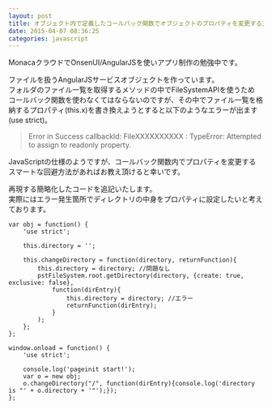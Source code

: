 ```yaml
---
layout: post
title: オブジェクト内で定義したコールバック関数でオブジェクトのプロパティを変更する方法
date: 2015-04-07 08:36:25
categories: javascript
---
```

<p>MonacaクラウドでOnsenUI/AngularJSを使いアプリ制作の勉強中です。</p>

<p>ファイルを扱うAngularJSサービスオブジェクトを作っています。<br>
フォルダのファイル一覧を取得するメソッドの中でFileSystemAPIを使うため<br>
コールバック関数を使わなくてはならないのですが、その中でファイル一覧を格納するプロパティ(this.x)を書き換えようとすると以下のようなエラーが出ます(use strict)。</p>

<blockquote>
  <p>Error in Success callbackId: FileXXXXXXXXXX : TypeError: Attempted to assign to readonly property.</p>
</blockquote>

<p>JavaScriptの仕様のようですが、コールバック関数内でプロパティを変更する<br>
スマートな回避方法があればお教え頂けると幸いです。</p>

<p>再現する簡略化したコードを追記いたします。<br>
実際にはエラー発生箇所でディレクトリの中身をプロパティに設定したいと考えております。</p>

<pre><code>var obj = function() {
    'use strict';

    this.directory = '';

    this.changeDirectory = function(directory, returnFunction){
        this.directory = directory; //問題なし
        pstFileSystem.root.getDirectory(directory, {create: true, exclusive: false},
            function(dirEntry){
                this.directory = directory; //エラー
                returnFunction(dirEntry);
            }
        );
    };
};

window.onload = function() {
    'use strict';

    console.log('pageinit start!');
    var o = new obj;
    o.changeDirectory("/", function(dirEntry){console.log('directory is "' + o.directory + '"');});
};
</code></pre>
